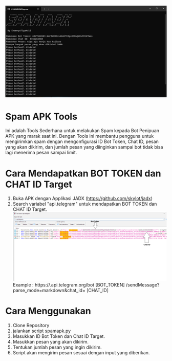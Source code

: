![logo](SpamApk_1.png)
# Spam APK Tools
Ini adalah Tools Sederhana untuk melakukan Spam kepada Bot Penipuan APK yang marak saat ini.
Dengan Tools ini membantu pengguna untuk mengirimkan spam dengan mengonfigurasi ID Bot Token, Chat ID, pesan yang akan dikirim, dan jumlah pesan yang diinginkan sampai bot tidak bisa lagi menerima pesan sampai limit.

# Cara Mendapatkan BOT TOKEN dan CHAT ID Target
1. Buka APK dengan Applikasi JADX (https://github.com/skylot/jadx)
2. Search variabel "api.telegram" untuk mendapatkan BOT TOKEN dan CHAT ID Target.
![logo](Get%20ID%20Bot.png)
Example : https://.api.telegram.org/bot [BOT_TOKEN] /sendMessage?parse_mode=markdown&chat_id= [CHAT_ID]

# Cara Menggunakan
1. Clone Repository
2. jalankan script spamapk.py
3. Masukkan ID Bot Token dan Chat ID Target.
4. Masukkan pesan yang akan dikirim.
5. Tentukan jumlah pesan yang ingin dikirim.
6. Script akan mengirim pesan sesuai dengan input yang diberikan.




